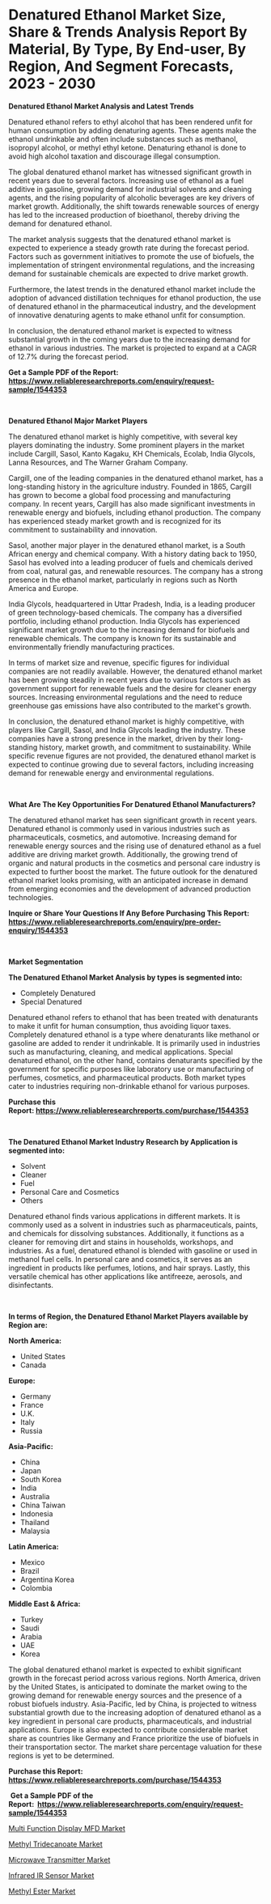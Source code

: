 <p><h1>Denatured Ethanol Market Size, Share & Trends Analysis Report By Material, By Type, By End-user, By Region, And Segment Forecasts, 2023 - 2030</h1></p><p><strong>Denatured Ethanol Market Analysis and Latest Trends</strong></p>
<p><p>Denatured ethanol refers to ethyl alcohol that has been rendered unfit for human consumption by adding denaturing agents. These agents make the ethanol undrinkable and often include substances such as methanol, isopropyl alcohol, or methyl ethyl ketone. Denaturing ethanol is done to avoid high alcohol taxation and discourage illegal consumption.</p><p>The global denatured ethanol market has witnessed significant growth in recent years due to several factors. Increasing use of ethanol as a fuel additive in gasoline, growing demand for industrial solvents and cleaning agents, and the rising popularity of alcoholic beverages are key drivers of market growth. Additionally, the shift towards renewable sources of energy has led to the increased production of bioethanol, thereby driving the demand for denatured ethanol.</p><p>The market analysis suggests that the denatured ethanol market is expected to experience a steady growth rate during the forecast period. Factors such as government initiatives to promote the use of biofuels, the implementation of stringent environmental regulations, and the increasing demand for sustainable chemicals are expected to drive market growth.</p><p>Furthermore, the latest trends in the denatured ethanol market include the adoption of advanced distillation techniques for ethanol production, the use of denatured ethanol in the pharmaceutical industry, and the development of innovative denaturing agents to make ethanol unfit for consumption.</p><p>In conclusion, the denatured ethanol market is expected to witness substantial growth in the coming years due to the increasing demand for ethanol in various industries. The market is projected to expand at a CAGR of 12.7% during the forecast period.</p></p>
<p><strong>Get a Sample PDF of the Report:&nbsp; <a href="https://www.reliableresearchreports.com/enquiry/request-sample/1544353">https://www.reliableresearchreports.com/enquiry/request-sample/1544353</a></strong></p>
<p>&nbsp;</p>
<p><strong>Denatured Ethanol Major Market Players</strong></p>
<p><p>The denatured ethanol market is highly competitive, with several key players dominating the industry. Some prominent players in the market include Cargill, Sasol, Kanto Kagaku, KH Chemicals, Ecolab, India Glycols, Lanna Resources, and The Warner Graham Company.</p><p>Cargill, one of the leading companies in the denatured ethanol market, has a long-standing history in the agriculture industry. Founded in 1865, Cargill has grown to become a global food processing and manufacturing company. In recent years, Cargill has also made significant investments in renewable energy and biofuels, including ethanol production. The company has experienced steady market growth and is recognized for its commitment to sustainability and innovation.</p><p>Sasol, another major player in the denatured ethanol market, is a South African energy and chemical company. With a history dating back to 1950, Sasol has evolved into a leading producer of fuels and chemicals derived from coal, natural gas, and renewable resources. The company has a strong presence in the ethanol market, particularly in regions such as North America and Europe.</p><p>India Glycols, headquartered in Uttar Pradesh, India, is a leading producer of green technology-based chemicals. The company has a diversified portfolio, including ethanol production. India Glycols has experienced significant market growth due to the increasing demand for biofuels and renewable chemicals. The company is known for its sustainable and environmentally friendly manufacturing practices.</p><p>In terms of market size and revenue, specific figures for individual companies are not readily available. However, the denatured ethanol market has been growing steadily in recent years due to various factors such as government support for renewable fuels and the desire for cleaner energy sources. Increasing environmental regulations and the need to reduce greenhouse gas emissions have also contributed to the market's growth.</p><p>In conclusion, the denatured ethanol market is highly competitive, with players like Cargill, Sasol, and India Glycols leading the industry. These companies have a strong presence in the market, driven by their long-standing history, market growth, and commitment to sustainability. While specific revenue figures are not provided, the denatured ethanol market is expected to continue growing due to several factors, including increasing demand for renewable energy and environmental regulations.</p></p>
<p>&nbsp;</p>
<p><strong>What Are The Key Opportunities For Denatured Ethanol Manufacturers?</strong></p>
<p><p>The denatured ethanol market has seen significant growth in recent years. Denatured ethanol is commonly used in various industries such as pharmaceuticals, cosmetics, and automotive. Increasing demand for renewable energy sources and the rising use of denatured ethanol as a fuel additive are driving market growth. Additionally, the growing trend of organic and natural products in the cosmetics and personal care industry is expected to further boost the market. The future outlook for the denatured ethanol market looks promising, with an anticipated increase in demand from emerging economies and the development of advanced production technologies.</p></p>
<p><strong>Inquire or Share Your Questions If Any Before Purchasing This Report: <a href="https://www.reliableresearchreports.com/enquiry/pre-order-enquiry/1544353">https://www.reliableresearchreports.com/enquiry/pre-order-enquiry/1544353</a></strong></p>
<p>&nbsp;</p>
<p><strong>Market Segmentation</strong></p>
<p><strong>The Denatured Ethanol Market Analysis by types is segmented into:</strong></p>
<p><ul><li>Completely Denatured</li><li>Special Denatured</li></ul></p>
<p><p>Denatured ethanol refers to ethanol that has been treated with denaturants to make it unfit for human consumption, thus avoiding liquor taxes. Completely denatured ethanol is a type where denaturants like methanol or gasoline are added to render it undrinkable. It is primarily used in industries such as manufacturing, cleaning, and medical applications. Special denatured ethanol, on the other hand, contains denaturants specified by the government for specific purposes like laboratory use or manufacturing of perfumes, cosmetics, and pharmaceutical products. Both market types cater to industries requiring non-drinkable ethanol for various purposes.</p></p>
<p><strong>Purchase this Report:&nbsp;<a href="https://www.reliableresearchreports.com/purchase/1544353">https://www.reliableresearchreports.com/purchase/1544353</a></strong></p>
<p>&nbsp;</p>
<p><strong>The Denatured Ethanol Market Industry Research by Application is segmented into:</strong></p>
<p><ul><li>Solvent</li><li>Cleaner</li><li>Fuel</li><li>Personal Care and Cosmetics</li><li>Others</li></ul></p>
<p><p>Denatured ethanol finds various applications in different markets. It is commonly used as a solvent in industries such as pharmaceuticals, paints, and chemicals for dissolving substances. Additionally, it functions as a cleaner for removing dirt and stains in households, workshops, and industries. As a fuel, denatured ethanol is blended with gasoline or used in methanol fuel cells. In personal care and cosmetics, it serves as an ingredient in products like perfumes, lotions, and hair sprays. Lastly, this versatile chemical has other applications like antifreeze, aerosols, and disinfectants.</p></p>
<p>&nbsp;</p>
<p><strong>In terms of Region, the Denatured Ethanol Market Players available by Region are:</strong></p>
<p>
    <p> <strong> North America: </strong>
        <ul>
            <li>United States</li>
            <li>Canada</li>
        </ul>
        </p> 
    <p> <strong> Europe: </strong>
        <ul>
            <li>Germany</li>
            <li>France</li>
            <li>U.K.</li>
            <li>Italy</li>
            <li>Russia</li>
        </ul>
        </p> 
    <p> <strong> Asia-Pacific: </strong>
        <ul>
            <li>China</li>
            <li>Japan</li>
            <li>South Korea</li>
            <li>India</li>
            <li>Australia</li>
            <li>China Taiwan</li>
            <li>Indonesia</li>
            <li>Thailand</li>
            <li>Malaysia</li>
        </ul>
        </p> 
    <p> <strong> Latin America: </strong>
        <ul>
            <li>Mexico</li>
            <li>Brazil</li>
            <li>Argentina Korea</li>
            <li>Colombia</li>
        </ul>
        </p> 
    <p> <strong> Middle East & Africa: </strong>
        <ul>
            <li>Turkey</li>
            <li>Saudi</li>
            <li>Arabia</li>
            <li>UAE</li>
            <li>Korea</li>
        </ul>
    </p>
    </p>
<p><p>The global denatured ethanol market is expected to exhibit significant growth in the forecast period across various regions. North America, driven by the United States, is anticipated to dominate the market owing to the growing demand for renewable energy sources and the presence of a robust biofuels industry. Asia-Pacific, led by China, is projected to witness substantial growth due to the increasing adoption of denatured ethanol as a key ingredient in personal care products, pharmaceuticals, and industrial applications. Europe is also expected to contribute considerable market share as countries like Germany and France prioritize the use of biofuels in their transportation sector. The market share percentage valuation for these regions is yet to be determined.</p></p>
<p><strong>Purchase this Report: <a href="https://www.reliableresearchreports.com/purchase/1544353">https://www.reliableresearchreports.com/purchase/1544353</a></strong></p>
<p>&nbsp;<strong>Get a Sample PDF of the Report:&nbsp;&nbsp;<a href="https://www.reliableresearchreports.com/enquiry/request-sample/1544353">https://www.reliableresearchreports.com/enquiry/request-sample/1544353</a></strong></p>
<p><strong></strong></p>
<p><p><a href="https://medium.com/@bradomar67436/multi-function-display-mfd-market-size-reveals-the-best-marketing-channels-in-global-industry-c4fcd829c8a5">Multi Function Display MFD Market</a></p><p><a href="https://github.com/vimar16th/Market-Research-Report-List-1/blob/main/methyl-tridecanoate-market.md">Methyl Tridecanoate Market</a></p><p><a href="https://medium.com/@colinom786578/microwave-transmitter-market-insights-into-market-cagr-market-trends-and-growth-strategies-23c239c541ed">Microwave Transmitter Market</a></p><p><a href="https://medium.com/@sandramurphy56/infrared-ir-sensor-nbsp-market-focuses-on-market-share-size-and-projected-forecast-till-2030-7f9019a0d2ad">Infrared IR Sensor Market</a></p><p><a href="https://github.com/sofayahoo2023/Market-Research-Report-List-1/blob/main/methyl-ester-market.md">Methyl Ester Market</a></p></p>